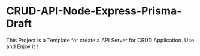 # CRUD-API-Node-Express-Prisma-Draft

This Project is a Template for create a API Server for CRUD Application.
Use and Enjoy it !
